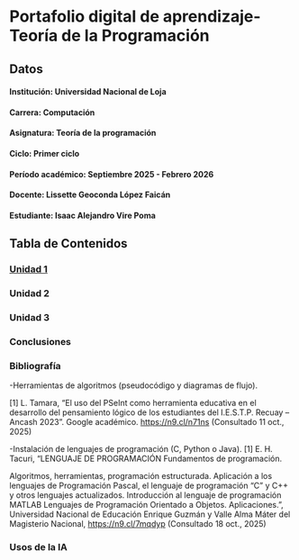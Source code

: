 # **Portafolio digital de aprendizaje-Teoría de la Programación**

## Datos 

#### **Institución:** Universidad Nacional de Loja                                                                  

#### **Carrera:** Computación    

#### **Asignatura:** Teoría de la programación

#### **Ciclo:** Primer ciclo

#### **Período académico:** Septiembre 2025 - Febrero 2026

#### **Docente:** Lissette Geoconda López Faicán

#### **Estudiante:** Isaac Alejandro Vire Poma

## Tabla de Contenidos

### [Unidad 1](Unidad1.md)

### Unidad 2

### Unidad 3

### Conclusiones 

### Bibliografía

-Herramientas de algoritmos (pseudocódigo y diagramas de flujo).

[1] L. Tamara, “El uso del PSeInt como herramienta educativa en el desarrollo del pensamiento lógico de los estudiantes del I.E.S.T.P. Recuay – Ancash 2023”. Google
académico. https://n9.cl/n71ns (Consultado 11 oct., 2025)

-Instalación de lenguajes de programación (C, Python o Java).
[1] E. H. Tacuri, “LENGUAJE DE PROGRAMACIÓN Fundamentos de programación.

Algoritmos, herramientas, programación estructurada. Aplicación a los lenguajes de Programación Pascal, el lenguaje de programación “C” y C++ y otros lenguajes actualizados. Introducción al lenguaje de programación MATLAB Lenguajes de Programación Orientado a Objetos. Aplicaciones.”, Universidad Nacional de Educación Enrique Guzmán y Valle Alma Máter del Magisterio Nacional, https://n9.cl/7mqdyp (Consultado 18 oct., 2025)

### Usos de la IA
